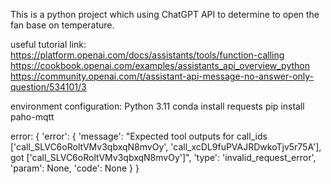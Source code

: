 This is a python project which using ChatGPT API to determine to open the fan base on temperature.

useful tutorial link:
https://platform.openai.com/docs/assistants/tools/function-calling
https://cookbook.openai.com/examples/assistants_api_overview_python
https://community.openai.com/t/assistant-api-message-no-answer-only-question/534101/3

environment configuration:
Python 3.11
conda install requests
pip install paho-mqtt

error:
{
  'error': {
    'message': "Expected tool outputs for call_ids ['call_SLVC6oRoltVMv3qbxqN8mvOy', 'call_xcDL9fuPVAJRDwkoTjv5r75A'], got ['call_SLVC6oRoltVMv3qbxqN8mvOy']",
    'type': 'invalid_request_error',
    'param': None,
    'code': None
  }
}
